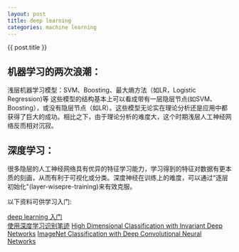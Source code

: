 ```yaml
---
layout: post
title: deep learning
categories: machine learning
---
```


{{ post.title }} 

机器学习的两次浪潮：
----------------
  浅层机器学习模型：SVM、Boosting、最大熵方法（如LR，Logistic Regression)等
  这些模型的结构基本上可以看成带有一层隐层节点(如SVM、Boosting），或没有隐层节点（如LR）。这些模型无论实在理论分析还是应用中都获得了巨大的成功。相比之下，由于理论分析的难度大，这个时期浅层人工神经网络反而相对沉寂。

深度学习：
------
  很多隐层的人工神经网络具有优异的特征学习能力，学习得到的特征对数据有更本质的刻画，从而有利于可视化或分类。深度神经在训练上的难度，可以通过“逐层初始化"(layer-wisepre-training)来有效克服。

以下资料可供学习入门:

  [deep learning 入门](http://deepleaning.net/tutorial/deeplearning.pdf)	
  [使用深度学习识别笔迹](http://markus.com/deep-learning-101/)
  [High Dimensional Classification with Invariant Deep Networks](http://www.itsoc.org/resources/media/isit-2013-istanbul/MallatISIT2013.pdf)
  [ImageNet Classification with Deep Convolutional Neural Networks](http://www.cs.toronto.edu/~kriz/lsvrc-2012-pres.pdf)
